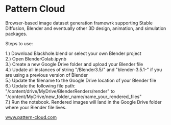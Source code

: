 # Pattern Cloud
Browser-based image dataset generation framewrk supporting Stable Diffusion, Blender and eventually other 3D design, animation, and simulation packages.

Steps to use:

1.) Download Blackhole.blend or select your own Blender project\
2.) Open BlenderColab.ipynb\
3.) Create a new Google Drive folder and upload your Blender file\
4.) Update all instances of string "/Blender3.5/" and "blender-3.5.1-" if you are using a previous version of Blender\
5.) Update the filename to the Google Drive location of your Blender file\
6.) Update  the following file path: "/content/drive/MyDrive/BlenderRenders/render" to "/content/MyDrive/new_folder_name/name_your_rendered_files"\
7.) Run the notebook. Rendered images will land in the Google Drive folder where your Blender file lives.

www.pattern-cloud.com
